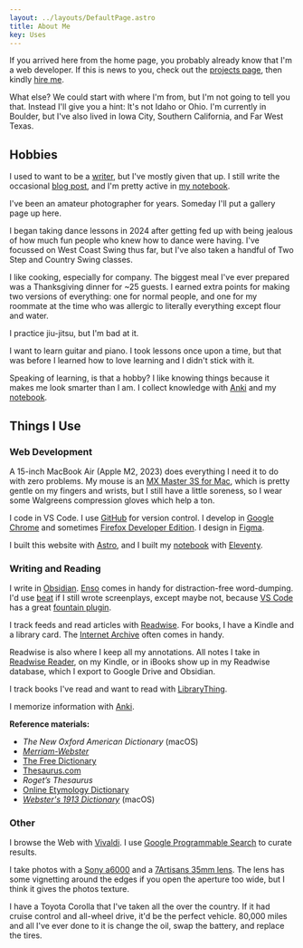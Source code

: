 ```yaml
---
layout: ../layouts/DefaultPage.astro
title: About Me
key: Uses
---
```


If you arrived here from the home page, you probably already know that I'm a web developer. If this is news to you, check out the [projects page](/projects/), then kindly [hire me](mailto:samuelfeldstein@proton.me).

What else? We could start with where I'm from, but I'm not going to tell you that. Instead I'll give you a hint: It's not Idaho or Ohio. I'm currently in Boulder, but I've also lived in Iowa City, Southern California, and Far West Texas.

## Hobbies

I used to want to be a [writer](https://notebook.samfeldstein.xyz/notes/published-writing/), but I've mostly given that up. I still write the occasional [blog post](/blog/), and I'm pretty active in [my notebook](https://notebook.samfeldstein.xyz/).

I've been an amateur photographer for years. Someday I'll put a gallery page up here.

I began taking dance lessons in 2024 after getting fed up with being jealous of how much fun people who knew how to dance were having. I've focussed on West Coast Swing thus far, but I've also taken a handful of Two Step and Country Swing classes.

I like cooking, especially for company. The biggest meal I've ever prepared was a Thanksgiving dinner for ~25 guests. I earned extra points for making two versions of everything: one for normal people, and one for my roommate at the time who was allergic to literally everything except flour and water.

I practice jiu-jitsu, but I'm bad at it.

I want to learn guitar and piano. I took lessons once upon a time, but that was before I learned how to love learning and I didn't stick with it.

Speaking of learning, is that a hobby? I like knowing things because it makes me look smarter than I am. I collect knowledge with [Anki](https://apps.ankiweb.net/) and my [notebook](https://notebook.samfeldstein.xyz/).

## Things I Use

### Web Development

A 15-inch MacBook Air (Apple M2, 2023) does everything I need it to do with zero problems. My mouse is an [MX Master 3S for Mac](https://www.logitech.com/en-us/products/mice/mx-master-3s-mac-bluetooth-mouse.910-006570.html?srsltid=AfmBOoo2Xc7jTQQ4c4zKe8gUs70L2M_3pkXTCLZSvoVpXCdnlWZQNmYi), which is pretty gentle on my fingers and wrists, but I still have a little soreness, so I wear some Walgreens compression gloves which help a ton.

I code in VS Code. I use [GitHub](https://github.com/seldstein/) for version control. I develop in [Google Chrome](https://www.google.com/chrome/) and sometimes [Firefox Developer Edition](https://www.mozilla.org/en-US/firefox/developer/). I design in [Figma](https://www.figma.com).

I built this website with [Astro](https://astro.build/), and I built my [notebook](https://notebook.samfeldstein.xyz/) with [Eleventy](https://www.11ty.dev).

### Writing and Reading

I write in [Obsidian](https://obsidian.md/). [Enso](https://enso.sonnet.io/) comes in handy for distraction-free word-dumping. I'd use [beat](https://www.beat-app.fi) if I still wrote screenplays, except maybe not, because [VS Code](https://code.visualstudio.com/) has a great [fountain plugin](https://marketplace.visualstudio.com/items?itemName=piersdeseilligny.betterfountain).

I track feeds and read articles with [Readwise](https://readwise.io/). For books, I have a Kindle and a library card. The [Internet Archive](https://archive.org) often comes in handy.

Readwise is also where I keep all my annotations. All notes I take in [Readwise Reader](https://read.readwise.io), on my Kindle, or in iBooks show up in my Readwise database, which I export to Google Drive and Obsidian.

I track books I've read and want to read with [LibraryThing](https://www.librarything.com/home).

I memorize information with [Anki](https://apps.ankiweb.net/).

**Reference materials:**

- *The New Oxford American Dictionary* (macOS)
- [*Merriam-Webster*](https://www.merriam-webster.com/)
- [The Free Dictionary](https://www.thefreedictionary.com/)
- [Thesaurus.com](https://www.thesaurus.com/)
- *Roget’s Thesaurus*
- [Online Etymology Dictionary](https://www.etymonline.com/)
- [*Webster's 1913 Dictionary*](https://github.com/cmod/websters-1913) (macOS)

### Other

I browse the Web with [Vivaldi](https://vivaldi.com). I use [Google Programmable Search](https://programmablesearchengine.google.com/about/) to curate results.

I take photos with a [Sony a6000](https://electronics.sony.com/imaging/interchangeable-lens-cameras/aps-c/p/ilce6000l-b?srsltid=AfmBOoq-RLburCCFwOBMuWQ0q0_7j6nLw0aMH20v7ioOyqPar6GfYiqW) and a [7Artisans 35mm lens](https://7artisans.store/products/7artisans-35mm-f1-2-ii). The lens has some vignetting around the edges if you open the aperture too wide, but I think it gives the photos texture.

I have a Toyota Corolla that I've taken all the over the country. If it had cruise control and all-wheel drive, it'd be the perfect vehicle. 80,000 miles and all I've ever done to it is change the oil, swap the battery, and replace the tires.
